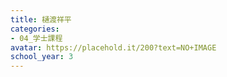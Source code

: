 ```yaml
---
title: 樋渡祥平
categories:
- 04_学士課程
avatar: https://placehold.it/200?text=NO+IMAGE
school_year: 3
---
```


